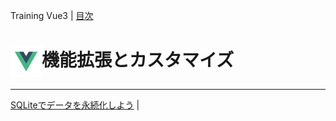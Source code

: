 Training Vue3 | [目次](TOC.md)
# <img src="./img/logo_vue.svg" width="50" height="50" style="vertical-align:middle;">機能拡張とカスタマイズ
***
[SQLiteでデータを永続化しよう](sqlite.md) |